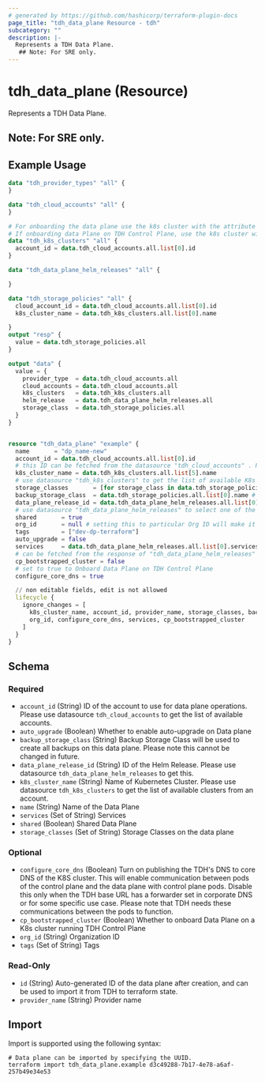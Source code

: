```yaml
---
# generated by https://github.com/hashicorp/terraform-plugin-docs
page_title: "tdh_data_plane Resource - tdh"
subcategory: ""
description: |-
  Represents a TDH Data Plane.
   ## Note: For SRE only.
---
```


# tdh_data_plane (Resource)

Represents a TDH Data Plane.
 ## Note: For SRE only.

## Example Usage

```terraform
data "tdh_provider_types" "all" {
}

data "tdh_cloud_accounts" "all" {
}

# For onboarding the data plane use the k8s cluster with the attribute "available" is set to true
# If onboarding data Plane on TDH Control Plane, use the k8s cluster with the attribute "cp_present" is set to true and "dp_present" is set to false
data "tdh_k8s_clusters" "all" {
  account_id = data.tdh_cloud_accounts.all.list[0].id
}

data "tdh_data_plane_helm_releases" "all" {

}

data "tdh_storage_policies" "all" {
  cloud_account_id = data.tdh_cloud_accounts.all.list[0].id
  k8s_cluster_name = data.tdh_k8s_clusters.all.list[0].name

}
output "resp" {
  value = data.tdh_storage_policies.all
}

output "data" {
  value = {
    provider_type  = data.tdh_cloud_accounts.all
    cloud_accounts = data.tdh_cloud_accounts.all
    k8s_clusters   = data.tdh_k8s_clusters.all
    helm_release   = data.tdh_data_plane_helm_releases.all
    storage_class  = data.tdh_storage_policies.all
  }
}


resource "tdh_data_plane" "example" {
  name       = "dp_name-new"
  account_id = data.tdh_cloud_accounts.all.list[0].id
  # this ID can be fetched from the datasource "tdh_cloud_accounts" . Provider type can be verifies using the 'provider_type' field
  k8s_cluster_name = data.tdh_k8s_clusters.all.list[5].name
  # use datasource "tdh_k8s_clusters" to get the list of available K8s clusters.# For onboarding the data plane use the k8s cluster with the attribute "available" is set to tru. If onboarding Data Plane on TDH Control Plane, use the k8s cluster with the attribute "cp_present" is set to true and "dp_present" is set to false
  storage_classes       = [for storage_class in data.tdh_storage_policies.all.list : storage_class.name]
  backup_storage_class  = data.tdh_storage_policies.all.list[0].name # name of the storage class to use for backups
  data_plane_release_id = data.tdh_data_plane_helm_releases.all.list[0].id
  # use datasource "tdh_data_plane_helm_releases" to select one of the IDs
  shared       = true
  org_id       = null # setting this to particular Org ID will make it available to only that Org
  tags         = ["dev-dp-terraform"]
  auto_upgrade = false
  services     = data.tdh_data_plane_helm_releases.all.list[0].services
  # can be fetched from the response of "tdh_data_plane_helm_releases" services field
  cp_bootstrapped_cluster = false
  # set to true to Onboard Data Plane on TDH Control Plane
  configure_core_dns = true

  // non editable fields, edit is not allowed
  lifecycle {
    ignore_changes = [
      k8s_cluster_name, account_id, provider_name, storage_classes, backup_storage_class, data_plane_release_id, shared,
      org_id, configure_core_dns, services, cp_bootstrapped_cluster
    ]
  }
}
```

<!-- schema generated by tfplugindocs -->
## Schema

### Required

- `account_id` (String) ID of the account to use for data plane operations. Please use datasource `tdh_cloud_accounts` to get the list of available accounts.
- `auto_upgrade` (Boolean) Whether to enable auto-upgrade on Data plane
- `backup_storage_class` (String) Backup Storage Class will be used to create all backups on this data plane. Please note this cannot be changed in future.
- `data_plane_release_id` (String) ID of the Helm Release. Please use datasource `tdh_data_plane_helm_releases` to get this.
- `k8s_cluster_name` (String) Name of Kubernetes Cluster. Please use datasource `tdh_k8s_clusters` to get the list of available clusters from an account.
- `name` (String) Name of the Data Plane
- `services` (Set of String) Services
- `shared` (Boolean) Shared Data Plane
- `storage_classes` (Set of String) Storage Classes on the data plane

### Optional

- `configure_core_dns` (Boolean) Turn on publishing the TDH's DNS to core DNS of the K8S cluster. This will enable communication between pods of the control plane and the data plane with control plane pods. Disable this only when the TDH base URL has a forwarder set in corporate DNS or for some specific use case.
Please note that TDH needs these communications between the pods to function.
- `cp_bootstrapped_cluster` (Boolean) Whether to onboard Data Plane on a K8s cluster running TDH Control Plane
- `org_id` (String) Organization ID
- `tags` (Set of String) Tags

### Read-Only

- `id` (String) Auto-generated ID of the data plane after creation, and can be used to import it from TDH to terraform state.
- `provider_name` (String) Provider name

## Import

Import is supported using the following syntax:

```shell
# Data plane can be imported by specifying the UUID.
terraform import tdh_data_plane.example d3c49288-7b17-4e78-a6af-257b49e34e53
```
